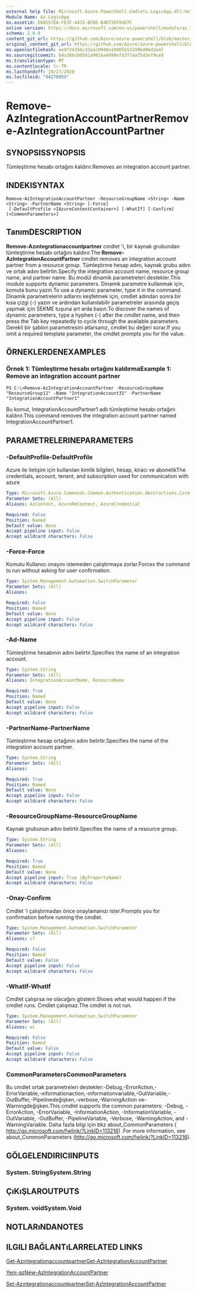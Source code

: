 ```yaml
---
external help file: Microsoft.Azure.PowerShell.Cmdlets.LogicApp.dll-Help.xml
Module Name: Az.LogicApp
ms.assetid: E8A557EA-FE3F-4433-BFDE-B4D73DF8467C
online version: https://docs.microsoft.com/en-us/powershell/module/az.logicapp/remove-azintegrationaccountpartner
schema: 2.0.0
content_git_url: https://github.com/Azure/azure-powershell/blob/master/src/LogicApp/LogicApp/help/Remove-AzIntegrationAccountPartner.md
original_content_git_url: https://github.com/Azure/azure-powershell/blob/master/src/LogicApp/LogicApp/help/Remove-AzIntegrationAccountPartner.md
ms.openlocfilehash: ee4f24356c33aac0940a10905b52199bd06d2a47
ms.sourcegitcommit: b4a38bcb0501a9016a4998efd377aa75d3ef9ce8
ms.translationtype: MT
ms.contentlocale: tr-TR
ms.lasthandoff: 10/27/2020
ms.locfileid: "94278959"
---
```

# <span data-ttu-id="e1b9c-101">Remove-AzIntegrationAccountPartner</span><span class="sxs-lookup"><span data-stu-id="e1b9c-101">Remove-AzIntegrationAccountPartner</span></span>

## <span data-ttu-id="e1b9c-102">SYNOPSIS</span><span class="sxs-lookup"><span data-stu-id="e1b9c-102">SYNOPSIS</span></span>
<span data-ttu-id="e1b9c-103">Tümleştirme hesabı ortağını kaldırır.</span><span class="sxs-lookup"><span data-stu-id="e1b9c-103">Removes an integration account partner.</span></span>

## <span data-ttu-id="e1b9c-104">INDEKI</span><span class="sxs-lookup"><span data-stu-id="e1b9c-104">SYNTAX</span></span>

```
Remove-AzIntegrationAccountPartner -ResourceGroupName <String> -Name <String> -PartnerName <String> [-Force]
 [-DefaultProfile <IAzureContextContainer>] [-WhatIf] [-Confirm] [<CommonParameters>]
```

## <span data-ttu-id="e1b9c-105">Tanım</span><span class="sxs-lookup"><span data-stu-id="e1b9c-105">DESCRIPTION</span></span>
<span data-ttu-id="e1b9c-106">**Remove-Azıntegrationaccountpartner** cmdlet 'i, bir kaynak grubundan tümleştirme hesabı ortağını kaldırır.</span><span class="sxs-lookup"><span data-stu-id="e1b9c-106">The **Remove-AzIntegrationAccountPartner** cmdlet removes an integration account partner from a resource group.</span></span>
<span data-ttu-id="e1b9c-107">Tümleştirme hesap adını, kaynak grubu adını ve ortak adını belirtin.</span><span class="sxs-lookup"><span data-stu-id="e1b9c-107">Specify the integration account name, resource group name, and partner name.</span></span>
<span data-ttu-id="e1b9c-108">Bu modül dinamik parametreleri destekler.</span><span class="sxs-lookup"><span data-stu-id="e1b9c-108">This module supports dynamic parameters.</span></span>
<span data-ttu-id="e1b9c-109">Dinamik parametre kullanmak için, komuta bunu yazın.</span><span class="sxs-lookup"><span data-stu-id="e1b9c-109">To use a dynamic parameter, type it in the command.</span></span>
<span data-ttu-id="e1b9c-110">Dinamik parametrelerin adlarını keşfetmek için, cmdlet adından sonra bir kısa çizgi (-) yazın ve ardından kullanılabilir parametreler arasında geçiş yapmak için SEKME tuşuna art arda basın.</span><span class="sxs-lookup"><span data-stu-id="e1b9c-110">To discover the names of dynamic parameters, type a hyphen (-) after the cmdlet name, and then press the Tab key repeatedly to cycle through the available parameters.</span></span>
<span data-ttu-id="e1b9c-111">Gerekli bir şablon parametresini atlarsanız, cmdlet bu değeri sorar.</span><span class="sxs-lookup"><span data-stu-id="e1b9c-111">If you omit a required template parameter, the cmdlet prompts you for the value.</span></span>

## <span data-ttu-id="e1b9c-112">ÖRNEKLERDEN</span><span class="sxs-lookup"><span data-stu-id="e1b9c-112">EXAMPLES</span></span>

### <span data-ttu-id="e1b9c-113">Örnek 1: Tümleştirme hesabı ortağını kaldırma</span><span class="sxs-lookup"><span data-stu-id="e1b9c-113">Example 1: Remove an integration account partner</span></span>
```
PS C:\>Remove-AzIntegrationAccountPartner -ResourceGroupName "ResourceGroup11" -Name "IntegrationAccount31" -PartnerName "IntegrationAccountPartner1"
```

<span data-ttu-id="e1b9c-114">Bu komut, IntegrationAccountPartner1 adlı tümleştirme hesabı ortağını kaldırır.</span><span class="sxs-lookup"><span data-stu-id="e1b9c-114">This command removes the integration account partner named IntegrationAccountPartner1.</span></span>

## <span data-ttu-id="e1b9c-115">PARAMETRELERINE</span><span class="sxs-lookup"><span data-stu-id="e1b9c-115">PARAMETERS</span></span>

### <span data-ttu-id="e1b9c-116">-DefaultProfile</span><span class="sxs-lookup"><span data-stu-id="e1b9c-116">-DefaultProfile</span></span>
<span data-ttu-id="e1b9c-117">Azure ile iletişim için kullanılan kimlik bilgileri, hesap, kiracı ve abonelik</span><span class="sxs-lookup"><span data-stu-id="e1b9c-117">The credentials, account, tenant, and subscription used for communication with azure</span></span>

```yaml
Type: Microsoft.Azure.Commands.Common.Authentication.Abstractions.Core.IAzureContextContainer
Parameter Sets: (All)
Aliases: AzContext, AzureRmContext, AzureCredential

Required: False
Position: Named
Default value: None
Accept pipeline input: False
Accept wildcard characters: False
```

### <span data-ttu-id="e1b9c-118">-Force</span><span class="sxs-lookup"><span data-stu-id="e1b9c-118">-Force</span></span>
<span data-ttu-id="e1b9c-119">Komutu Kullanıcı onayını istemeden çalıştırmaya zorlar.</span><span class="sxs-lookup"><span data-stu-id="e1b9c-119">Forces the command to run without asking for user confirmation.</span></span>

```yaml
Type: System.Management.Automation.SwitchParameter
Parameter Sets: (All)
Aliases:

Required: False
Position: Named
Default value: None
Accept pipeline input: False
Accept wildcard characters: False
```

### <span data-ttu-id="e1b9c-120">-Ad</span><span class="sxs-lookup"><span data-stu-id="e1b9c-120">-Name</span></span>
<span data-ttu-id="e1b9c-121">Tümleştirme hesabının adını belirtir.</span><span class="sxs-lookup"><span data-stu-id="e1b9c-121">Specifies the name of an integration account.</span></span>

```yaml
Type: System.String
Parameter Sets: (All)
Aliases: IntegrationAccountName, ResourceName

Required: True
Position: Named
Default value: None
Accept pipeline input: False
Accept wildcard characters: False
```

### <span data-ttu-id="e1b9c-122">-PartnerName</span><span class="sxs-lookup"><span data-stu-id="e1b9c-122">-PartnerName</span></span>
<span data-ttu-id="e1b9c-123">Tümleştirme hesap ortağının adını belirtir.</span><span class="sxs-lookup"><span data-stu-id="e1b9c-123">Specifies the name of the integration account partner.</span></span>

```yaml
Type: System.String
Parameter Sets: (All)
Aliases:

Required: True
Position: Named
Default value: None
Accept pipeline input: False
Accept wildcard characters: False
```

### <span data-ttu-id="e1b9c-124">-ResourceGroupName</span><span class="sxs-lookup"><span data-stu-id="e1b9c-124">-ResourceGroupName</span></span>
<span data-ttu-id="e1b9c-125">Kaynak grubunun adını belirtir.</span><span class="sxs-lookup"><span data-stu-id="e1b9c-125">Specifies the name of a resource group.</span></span>

```yaml
Type: System.String
Parameter Sets: (All)
Aliases:

Required: True
Position: Named
Default value: None
Accept pipeline input: True (ByPropertyName)
Accept wildcard characters: False
```

### <span data-ttu-id="e1b9c-126">-Onay</span><span class="sxs-lookup"><span data-stu-id="e1b9c-126">-Confirm</span></span>
<span data-ttu-id="e1b9c-127">Cmdlet 'i çalıştırmadan önce onaylamanızı ister.</span><span class="sxs-lookup"><span data-stu-id="e1b9c-127">Prompts you for confirmation before running the cmdlet.</span></span>

```yaml
Type: System.Management.Automation.SwitchParameter
Parameter Sets: (All)
Aliases: cf

Required: False
Position: Named
Default value: False
Accept pipeline input: False
Accept wildcard characters: False
```

### <span data-ttu-id="e1b9c-128">-WhatIf</span><span class="sxs-lookup"><span data-stu-id="e1b9c-128">-WhatIf</span></span>
<span data-ttu-id="e1b9c-129">Cmdlet çalışırsa ne olacağını gösterir.</span><span class="sxs-lookup"><span data-stu-id="e1b9c-129">Shows what would happen if the cmdlet runs.</span></span>
<span data-ttu-id="e1b9c-130">Cmdlet çalışmaz.</span><span class="sxs-lookup"><span data-stu-id="e1b9c-130">The cmdlet is not run.</span></span>

```yaml
Type: System.Management.Automation.SwitchParameter
Parameter Sets: (All)
Aliases: wi

Required: False
Position: Named
Default value: False
Accept pipeline input: False
Accept wildcard characters: False
```

### <span data-ttu-id="e1b9c-131">CommonParameters</span><span class="sxs-lookup"><span data-stu-id="e1b9c-131">CommonParameters</span></span>
<span data-ttu-id="e1b9c-132">Bu cmdlet ortak parametreleri destekler:-Debug,-ErrorAction,-ErrorVariable,-ınformationaction,-ınformationvariable,-OutVariable,-OutBuffer,-Pipelinedeğişken,-verbose,-WarningAction ve-Warningdeğişken.</span><span class="sxs-lookup"><span data-stu-id="e1b9c-132">This cmdlet supports the common parameters: -Debug, -ErrorAction, -ErrorVariable, -InformationAction, -InformationVariable, -OutVariable, -OutBuffer, -PipelineVariable, -Verbose, -WarningAction, and -WarningVariable.</span></span> <span data-ttu-id="e1b9c-133">Daha fazla bilgi için bkz about_CommonParameters ( http://go.microsoft.com/fwlink/?LinkID=113216) .</span><span class="sxs-lookup"><span data-stu-id="e1b9c-133">For more information, see about_CommonParameters (http://go.microsoft.com/fwlink/?LinkID=113216).</span></span>

## <span data-ttu-id="e1b9c-134">GÖLGELENDIRICI</span><span class="sxs-lookup"><span data-stu-id="e1b9c-134">INPUTS</span></span>

### <span data-ttu-id="e1b9c-135">System. String</span><span class="sxs-lookup"><span data-stu-id="e1b9c-135">System.String</span></span>

## <span data-ttu-id="e1b9c-136">ÇıKıŞLAR</span><span class="sxs-lookup"><span data-stu-id="e1b9c-136">OUTPUTS</span></span>

### <span data-ttu-id="e1b9c-137">System. void</span><span class="sxs-lookup"><span data-stu-id="e1b9c-137">System.Void</span></span>

## <span data-ttu-id="e1b9c-138">NOTLARıNDA</span><span class="sxs-lookup"><span data-stu-id="e1b9c-138">NOTES</span></span>

## <span data-ttu-id="e1b9c-139">ILGILI BAĞLANTıLAR</span><span class="sxs-lookup"><span data-stu-id="e1b9c-139">RELATED LINKS</span></span>

[<span data-ttu-id="e1b9c-140">Get-Azıntegrationaccountpartner</span><span class="sxs-lookup"><span data-stu-id="e1b9c-140">Get-AzIntegrationAccountPartner</span></span>](./Get-AzIntegrationAccountPartner.md)

[<span data-ttu-id="e1b9c-141">Yeni-az</span><span class="sxs-lookup"><span data-stu-id="e1b9c-141">New-AzIntegrationAccountPartner</span></span>](./New-AzIntegrationAccountPartner.md)

[<span data-ttu-id="e1b9c-142">Set-Azıntegrationaccountpartner</span><span class="sxs-lookup"><span data-stu-id="e1b9c-142">Set-AzIntegrationAccountPartner</span></span>](./Set-AzIntegrationAccountPartner.md)


